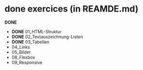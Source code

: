 # done exercices (in REAMDE.md)

**DONE**

- **DONE** 01_HTML-Struktur
- **DONE** 02_Textauszeichnung-Listen
- **DONE** 03_Tabellen
- 04_Links
- 05_Bilder
- 08_Flexbox
- 09_Responsive

